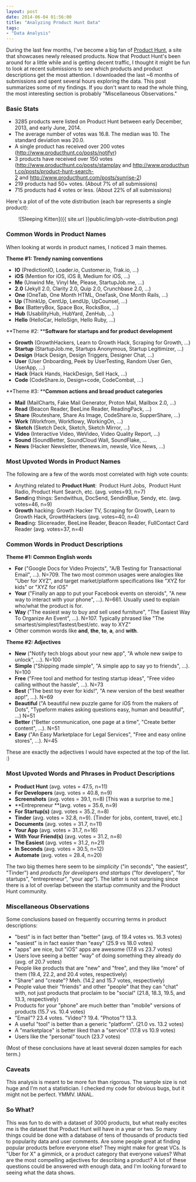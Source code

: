 ```yaml
---
layout: post
date: 2014-06-04 01:56:00
title: "Analyzing Product Hunt Data"
tags:
- "Data Analysis"
---
```


During the last few months, I've become a big fan of <a href="http://www.producthunt.com/" target="_blank">Product Hunt</a>, a site that showcases newly released products. Now that Product Hunt's been around for a little while and is getting decent traffic, I thought it might be fun to look at recent submissions to see which products and product descriptions get the most attention. I downloaded the last ~6 months of submissions and spent several hours exploring the data. This post summarizes some of my findings. If you don't want to read the whole thing, the most interesting section is probably "Miscellaneous Observations."

### Basic Stats

- 3285 products were listed on Product Hunt between early December, 2013, and early June, 2014.
- The average number of votes was 16.8. The median was 10. The standard deviation was 20.0.
- A single product has received over 200 votes (<a href="http://www.producthunt.co/posts/notifyr" target="_blank">http://www.producthunt.co/posts/notifyr</a>)
- 3 products have received over 150 votes (<a href="http://www.producthunt.co/posts/stamplay" target="_blank">http://www.producthunt.co/posts/stamplay</a> and <a href="http://www.producthunt.co/posts/product-hunt-search-2" target="_blank">http://www.producthunt.co/posts/product-hunt-search-2</a> and <a href="http://www.producthunt.com/posts/sunrise-2" target="_blank">http://www.producthunt.com/posts/sunrise-2</a>)
- 219 products had 50+ votes. (About 7% of all submissions)
- 715 products had 4 votes or less. (About 22% of all submissions)

Here's a plot of of the vote distribution (each bar represents a single product):
<center>
![Sleeping Kitten]({{ site.url }}public/img/ph-vote-distribution.png)
</center>

### Common Words in Product Names

When looking at words in product names, I noticed 3 main themes.

**Theme #1: Trendy naming conventions**

- **IO** (PredictionIO, Loader.io, Customer.io, Trak.io, ...)
- **iOS** (Mention for iOS, iOS 8, Medium for iOS, ...)
- **Me** (Unwind Me, Vinyl Me, Please, StartupJob.me, ...)
- **2.0** (Jekyll 2.0, Clarity 2.0, Quip 2.0, Crunchbase 2.0, ...)
- **One** (OneTab, One Month HTML, OneTask, One Month Rails, ...)
- **Up** (ThinkUp, CentUp, LendUp, UpCounsel, ...)
- **Box** (BatteryBox, Space Box, RocksBox, ...)
- **Hub** (UsabilityHub, HubYard, ZenHub, ...)
- **Hello** (HelloCar, HelloSign, Hello Ruby, ...)

**Theme #2: ****Software for startups and for product development**

- **Growth** (GrowthHackers, Learn to Growth Hack, Scraping for Growth, ...)
- **Startup** (StartupJob.me, Startups Anonymous, Startup Legitimizer, ...)
- **Design** (Hack Design, Design Triggers, Designer Chat, ...)
- **User** (User Onboarding, Peek by UserTesting, Random User Gen, UserApp, ...)
- **Hack** (Hack Hands, HackDesign, Sell Hack, ...)
- **Code** (CodeShare.io, Design+code, CodeCombat, ...)

**Theme #3: ****Common actions and broad product categories**

- **Mail** (MailCharts, Fake Mail Generator, Proton Mail, Mailbox 2.0, ...)
- **Read** (Beacon Reader, BeeLine Reader, ReadingPack, ...)
- **Share** (Routeshare, Share As Image, CodeShare.io, SupperShare, ...)
- **Work** (Workfrom, Workflowy, WorkingOn, ...)
- **Sketch** (Sketch Deck, Sketch, Sketch Mirror, ...)
- **Video** (Interactive Video, WeVideo, Video Quality Report, ...)
- **Sound** (SoundBetter, SoundCloud Wall, SoundFlake, ...
- **News** (Hacker Newsletter, thenews.im, newsle, Vice News, ...) 

### Most Upvoted Words in Product Names

The following are a few of the words most correlated with high vote counts:

- Anything related to **Product Hunt**:  Product Hunt Jobs,  Product Hunt Radio, Product Hunt Search, etc. (avg. votes=93, n=7)
- **Send**ing things: Sendwithus, DocSend, SendinBlue, Sendy, etc. (avg. votes=46, n=9)
- **Growth** hacking: Growth Hacker TV, Scraping for Growth, Learn to Growth Hack, GrowthHackers (avg. votes=40, n=4)
- **Read**ing: Slicereader, BeeLine Reader, Beacon Reader, FullContact Card Reader (avg. votes=37, n=4)

### Common Words in Product Descriptions

**Theme #1: Common English words**

- **For** ("Google Docs for Video Projects", "A/B Testing for Transactional Email", ...). N=709. The two most common usages were analogies like "Uber for XYZ", and target market/platform specifications like "XYZ for kids" or "XYZ for iOS"
- **Your** ("Finally an app to put your Facebook events on steroids", "A new way to interact with your phone", ...). N=661. Usually used to explain who/what the product is for.
- **Way** ("The easiest way to buy and sell used furniture", "The Easiest Way To Organize An Event", ...). N=107. Typically phrased like "The smartest/simplest/fastest/best/etc. way to XYZ"
- Other common words like **and**, **the**, **to**, **a**, and **with**.

**Theme #2: Adjectives**

- **New** ("Notify tech blogs about your new app", "A whole new swipe to unlock", ...). N=100
- **Simple** ("Shipping made simple", "A simple app to say yo to friends", ...). N=100
- **Free** ("Free tool and method for testing startup ideas", "Free video calling without the hassle", ...). N=73
- **Best** ("The best toy ever for kids!", "A new version of the best weather app!", ...). N=69
- **Beautiful** ("A beautiful new puzzle game for iOS from the makers of Dots", "Typeform makes asking questions easy, human and beautiful", ...) N=51
- **Better** ("Better communication, one page at a time", "Create better content", ...). N=51
- **Easy** ("An Easy Marketplace for Legal Services", "Free and easy online stores", ...). N=45

These are exactly the adjectives I would have expected at the top of the list. :)

### Most Upvoted Words and Phrases in Product Descriptions

- **Product Hunt** (avg. votes = 47.5, n=11)
- **For Developers** (avg. votes = 40.8, n=9)
- **Screenshots** (avg. votes = 39.1, n=8) [This was a surprise to me.]
- **Entrepreneur **(avg. votes = 35.6, n=9)
- **For Startup(s)** (avg. votes = 35.2, n=8)
- **Tinder** (avg. votes = 32.8, n=9). [Tinder for jobs, content, travel, etc.]
- **Documents** (avg. votes = 31.7, n=11)
- **Your App** (avg. votes = 31.7, n=16)
- **With Your Friend(s)** (avg. votes = 31.2, n=8)
- **The Easiest** (avg. votes = 31.2, n=21)
- **In Seconds** (avg. votes = 30.5, n=12)
- **Automate** (avg. votes = 28.4, n=20)  

The two big themes here seem to be _simplicity_ ("in seconds", "the easiest", "Tinder") and _products for developers and startups_ ("for developers", "for startups", "entrepreneur", "your app"). The latter is not surprising since there is a lot of overlap between the startup community and the Product Hunt community.

### Miscellaneous Observations

Some conclusions based on frequently occurring terms in product descriptions:

- "best" is in fact better than "better" (avg. of 19.4 votes vs. 16.3 votes)
- "easiest" is in fact easier than "easy" (25.9 vs 18.0 votes)
- "apps" are nice, but "iOS" apps are awesome (17.8 vs 23.7 votes)
- Users love seeing a better "way" of doing something they already do (avg. of 20.7 votes)
- People like products that are "new" and "free", and they like "more" of them (19.4, 22.2, and 20.4 votes, respectively)
- "Share" and "create"? Meh. (14.2 and 15.7 votes, respectively)
- People value their "friends" and other "people" that they can "chat" with, not just products that proclaim to be "social" (21.8, 18.3, 19.5, and 13.3, respectively)
- Products for your "phone" are much better than "mobile" versions of products (15.7 vs. 10.4 votes)
- "Email"? 23.4 votes. "Video"? 19.4. "Photos"? 13.3.
- A useful "tool" is better than a generic "platform". (21.0 vs. 13.2 votes)
- A "marketplace" is better liked than a "service" (17.8 vs 10.9 votes)
- Users like the "personal" touch (23.7 votes)

(Most of these conclusions have at least several dozen samples for each term.)

### Caveats

This analysis is meant to be more fun than rigorous. The sample size is not huge and I'm not a statistician. I checked my code for obvious bugs, but it might not be perfect. YMMV. IANAL.

### So What?  

This was fun to do with a dataset of 3000 products, but what really excites me is the dataset that Product Hunt will have in a year or two. So many things could be done with a database of tens of thousands of products tied to popularity data and user comments. Are some people great at finding popular products before everyone else? They might make for great VCs. Is "Uber for X" a gimmick, or a product category that everyone values? What are the most compelling adjectives for describing a product? A lot of these questions could be answered with enough data, and I'm looking forward to seeing what the data shows.